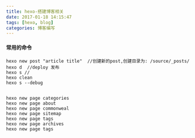 ```yaml
---
title: hexo-搭建博客相关
date: 2017-01-18 14:15:47
tags: [hexo, blog]
categories: 博客编写
---
```





#### 常用的命令

	hexo new post "article title"  //创建新的post,创建目录为: /source/_posts/
	hexo d  //deploy 发布
	hexo s //
	hexo clean
	hexo s --debug
	
	
	hexo new page categories
	hexo new page about
	hexo new page commonweal
	hexo new page sitemap
	hexo new page tags
	hexo new page archives
	hexo new page tags